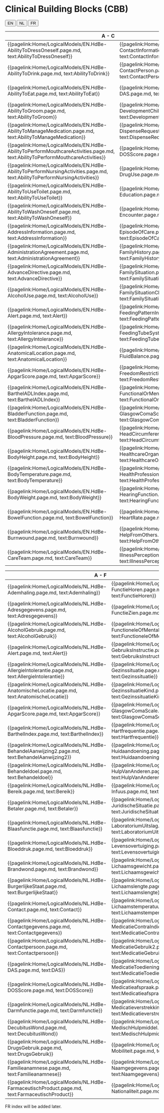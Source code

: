 # Clinical Building Blocks (CBB)  

<div>
  <div class="tab">
     <button class="tablinks active" onclick="openTab(event, 'EN')">EN</button>
     <button class="tablinks" onclick="openTab(event, 'NL')">NL</button>
     <button class="tablinks" onclick="openTab(event, 'FR')">FR</button>  
  </div>

  <div id="EN" class="tabcontent" style="display: block;border: none;padding-left: 0px;padding-right: 0px;">
     <table border="0" class="dataframe table">
  <thead>
    <tr style="text-align: right;">
      <th>A - C</th>
      <th>C - I</th>
      <th>I - P</th>
      <th>P - Z</th>
    </tr>
  </thead>
  <tbody>
    <tr>
      <td>{{pagelink:Home/LogicalModels/EN.HdBe-AbilityToDressOneself.page.md, text:AbilityToDressOneself}}</td>
      <td>{{pagelink:Home/LogicalModels/EN.HdBe-ContactInformation.page.md, text:ContactInformation}}</td>
      <td>{{pagelink:Home/LogicalModels/EN.HdBe-Infusion.page.md, text:Infusion}}</td>
      <td>{{pagelink:Home/LogicalModels/EN.HdBe-PharmaceuticalProduct.page.md, text:PharmaceuticalProduct}}</td>
    </tr>
    <tr>
      <td>{{pagelink:Home/LogicalModels/EN.HdBe-AbilityToDrink.page.md, text:AbilityToDrink}}</td>
      <td>{{pagelink:Home/LogicalModels/EN.HdBe-ContactPerson.page.md, text:ContactPerson}}</td>
      <td>{{pagelink:Home/LogicalModels/EN.HdBe-InstructionsForUse.page.md, text:InstructionsForUse}}</td>
      <td>{{pagelink:Home/LogicalModels/EN.HdBe-Pregnancy.page.md, text:Pregnancy}}</td>
    </tr>
    <tr>
      <td>{{pagelink:Home/LogicalModels/EN.HdBe-AbilityToEat.page.md, text:AbilityToEat}}</td>
      <td>{{pagelink:Home/LogicalModels/EN.HdBe-DAS.page.md, text:DAS}}</td>
      <td>{{pagelink:Home/LogicalModels/EN.HdBe-LaboratoryTestResult.page.md, text:LaboratoryTestResult}}</td>
      <td>{{pagelink:Home/LogicalModels/EN.HdBe-PressureUlcer.page.md, text:PressureUlcer}}</td>
    </tr>
    <tr>
      <td>{{pagelink:Home/LogicalModels/EN.HdBe-AbilityToGroom.page.md, text:AbilityToGroom}}</td>
      <td>{{pagelink:Home/LogicalModels/EN.HdBe-DevelopmentChild.page.md, text:DevelopmentChild}}</td>
      <td>{{pagelink:Home/LogicalModels/EN.HdBe-LanguageProficiency.page.md, text:LanguageProficiency}}</td>
      <td>{{pagelink:Home/LogicalModels/EN.HdBe-Problem.page.md, text:Problem}}</td>
    </tr>
    <tr>
      <td>{{pagelink:Home/LogicalModels/EN.HdBe-AbilityToManageMedication.page.md, text:AbilityToManageMedication}}</td>
      <td>{{pagelink:Home/LogicalModels/EN.HdBe-DispenseRequest.page.md, text:DispenseRequest}}</td>
      <td>{{pagelink:Home/LogicalModels/EN.HdBe-LegalSituation.page.md, text:LegalSituation}}</td>
      <td>{{pagelink:Home/LogicalModels/EN.HdBe-Procedure.page.md, text:Procedure}}</td>
    </tr>
    <tr>
      <td>{{pagelink:Home/LogicalModels/EN.HdBe-AbilityToPerformMouthcareActivities.page.md, text:AbilityToPerformMouthcareActivities}}</td>
      <td>{{pagelink:Home/LogicalModels/EN.HdBe-DOSScore.page.md, text:DOSScore}}</td>
      <td>{{pagelink:Home/LogicalModels/EN.HdBe-LifeStance.page.md, text:LifeStance}}</td>
      <td>{{pagelink:Home/LogicalModels/EN.HdBe-PulseRate.page.md, text:PulseRate}}</td>
    </tr>
    <tr>
      <td>{{pagelink:Home/LogicalModels/EN.HdBe-AbilityToPerformNursingActivities.page.md, text:AbilityToPerformNursingActivities}}</td>
      <td>{{pagelink:Home/LogicalModels/EN.HdBe-DrugUse.page.md, text:DrugUse}}</td>
      <td>{{pagelink:Home/LogicalModels/EN.HdBe-LivingSituation.page.md, text:LivingSituation}}</td>
      <td>{{pagelink:Home/LogicalModels/EN.HdBe-Range.page.md, text:Range}}</td>
    </tr>
    <tr>
      <td>{{pagelink:Home/LogicalModels/EN.HdBe-AbilityToUseToilet.page.md, text:AbilityToUseToilet}}</td>
      <td>{{pagelink:Home/LogicalModels/EN.HdBe-Education.page.md, text:Education}}</td>
      <td>{{pagelink:Home/LogicalModels/EN.HdBe-MaritalStatus.page.md, text:MaritalStatus}}</td>
      <td>{{pagelink:Home/LogicalModels/EN.HdBe-Refraction.page.md, text:Refraction}}</td>
    </tr>
    <tr>
      <td>{{pagelink:Home/LogicalModels/EN.HdBe-AbilityToWashOneself.page.md, text:AbilityToWashOneself}}</td>
      <td>{{pagelink:Home/LogicalModels/EN.HdBe-Encounter.page.md, text:Encounter}}</td>
      <td>{{pagelink:Home/LogicalModels/EN.HdBe-MedicalDevice.page.md, text:MedicalDevice}}</td>
      <td>{{pagelink:Home/LogicalModels/EN.HdBe-Respiration.page.md, text:Respiration}}</td>
    </tr>
    <tr>
      <td>{{pagelink:Home/LogicalModels/EN.HdBe-AddressInformation.page.md, text:AddressInformation}}</td>
      <td>{{pagelink:Home/LogicalModels/EN.HdBe-EpisodeOfCare.page.md, text:EpisodeOfCare}}</td>
      <td>{{pagelink:Home/LogicalModels/EN.HdBe-MedicationAdministration2.page.md, text:MedicationAdministration2}}</td>
      <td>{{pagelink:Home/LogicalModels/EN.HdBe-SkinDisorder.page.md, text:SkinDisorder}}</td>
    </tr>
    <tr>
      <td>{{pagelink:Home/LogicalModels/EN.HdBe-AdministrationAgreement.page.md, text:AdministrationAgreement}}</td>
      <td>{{pagelink:Home/LogicalModels/EN.HdBe-FamilyHistory.page.md, text:FamilyHistory}}</td>
      <td>{{pagelink:Home/LogicalModels/EN.HdBe-MedicationAgreement.page.md, text:MedicationAgreement}}</td>
      <td>{{pagelink:Home/LogicalModels/EN.HdBe-SmokingStatus.page.md, text:SmokingStatus}}</td>
    </tr>
    <tr>
      <td>{{pagelink:Home/LogicalModels/EN.HdBe-AdvanceDirective.page.md, text:AdvanceDirective}}</td>
      <td>{{pagelink:Home/LogicalModels/EN.HdBe-FamilySituation.page.md, text:FamilySituation}}</td>
      <td>{{pagelink:Home/LogicalModels/EN.HdBe-MedicationContraIndication.page.md, text:MedicationContraIndication}}</td>
      <td>{{pagelink:Home/LogicalModels/EN.HdBe-SNAQScore.page.md, text:SNAQScore}}</td>
    </tr>
    <tr>
      <td>{{pagelink:Home/LogicalModels/EN.HdBe-AlcoholUse.page.md, text:AlcoholUse}}</td>
      <td>{{pagelink:Home/LogicalModels/EN.HdBe-FamilySituationChild.page.md, text:FamilySituationChild}}</td>
      <td>{{pagelink:Home/LogicalModels/EN.HdBe-MedicationDispense.page.md, text:MedicationDispense}}</td>
      <td>{{pagelink:Home/LogicalModels/EN.HdBe-SOAPReport.page.md, text:SOAPReport}}</td>
    </tr>
    <tr>
      <td>{{pagelink:Home/LogicalModels/EN.HdBe-Alert.page.md, text:Alert}}</td>
      <td>{{pagelink:Home/LogicalModels/EN.HdBe-FeedingPatternInfant.page.md, text:FeedingPatternInfant}}</td>
      <td>{{pagelink:Home/LogicalModels/EN.HdBe-MedicationUse2.page.md, text:MedicationUse2}}</td>
      <td>{{pagelink:Home/LogicalModels/EN.HdBe-Stoma.page.md, text:Stoma}}</td>
    </tr>
    <tr>
      <td>{{pagelink:Home/LogicalModels/EN.HdBe-AllergyIntolerance.page.md, text:AllergyIntolerance}}</td>
      <td>{{pagelink:Home/LogicalModels/EN.HdBe-FeedingTubeSystem.page.md, text:FeedingTubeSystem}}</td>
      <td>{{pagelink:Home/LogicalModels/EN.HdBe-Mobility.page.md, text:Mobility}}</td>
      <td>{{pagelink:Home/LogicalModels/EN.HdBe-TextResult.page.md, text:TextResult}}</td>
    </tr>
    <tr>
      <td>{{pagelink:Home/LogicalModels/EN.HdBe-AnatomicalLocation.page.md, text:AnatomicalLocation}}</td>
      <td>{{pagelink:Home/LogicalModels/EN.HdBe-FluidBalance.page.md, text:FluidBalance}}</td>
      <td>{{pagelink:Home/LogicalModels/EN.HdBe-NameInformation.page.md, text:NameInformation}}</td>
      <td>{{pagelink:Home/LogicalModels/EN.HdBe-TimeInterval.page.md, text:TimeInterval}}</td>
    </tr>
    <tr>
      <td>{{pagelink:Home/LogicalModels/EN.HdBe-ApgarScore.page.md, text:ApgarScore}}</td>
      <td>{{pagelink:Home/LogicalModels/EN.HdBe-FreedomRestrictingIntervention.page.md, text:FreedomRestrictingIntervention}}</td>
      <td>{{pagelink:Home/LogicalModels/EN.HdBe-Nationality.page.md, text:Nationality}}</td>
      <td>{{pagelink:Home/LogicalModels/EN.HdBe-TNMTumorClassification.page.md, text:TNMTumorClassification}}</td>
    </tr>
    <tr>
      <td>{{pagelink:Home/LogicalModels/EN.HdBe-BarthelADLIndex.page.md, text:BarthelADLIndex}}</td>
      <td>{{pagelink:Home/LogicalModels/EN.HdBe-FunctionalOrMentalStatus.page.md, text:FunctionalOrMentalStatus}}</td>
      <td>{{pagelink:Home/LogicalModels/EN.HdBe-NursingIntervention.page.md, text:NursingIntervention}}</td>
      <td>{{pagelink:Home/LogicalModels/EN.HdBe-TreatmentDirective2.page.md, text:TreatmentDirective2}}</td>
    </tr>
    <tr>
      <td>{{pagelink:Home/LogicalModels/EN.HdBe-BladderFunction.page.md, text:BladderFunction}}</td>
      <td>{{pagelink:Home/LogicalModels/EN.HdBe-GlasgowComaScale.page.md, text:GlasgowComaScale}}</td>
      <td>{{pagelink:Home/LogicalModels/EN.HdBe-NutritionAdvice.page.md, text:NutritionAdvice}}</td>
      <td>{{pagelink:Home/LogicalModels/EN.HdBe-TreatmentObjective.page.md, text:TreatmentObjective}}</td>
    </tr>
    <tr>
      <td>{{pagelink:Home/LogicalModels/EN.HdBe-BloodPressure.page.md, text:BloodPressure}}</td>
      <td>{{pagelink:Home/LogicalModels/EN.HdBe-HeadCircumference.page.md, text:HeadCircumference}}</td>
      <td>{{pagelink:Home/LogicalModels/EN.HdBe-O2Saturation.page.md, text:O2Saturation}}</td>
      <td>{{pagelink:Home/LogicalModels/EN.HdBe-Vaccination.page.md, text:Vaccination}}</td>
    </tr>
    <tr>
      <td>{{pagelink:Home/LogicalModels/EN.HdBe-BodyHeight.page.md, text:BodyHeight}}</td>
      <td>{{pagelink:Home/LogicalModels/EN.HdBe-HealthcareOrganization.page.md, text:HealthcareOrganization}}</td>
      <td>{{pagelink:Home/LogicalModels/EN.HdBe-OutcomeOfCare.page.md, text:OutcomeOfCare}}</td>
      <td>{{pagelink:Home/LogicalModels/EN.HdBe-VisualAcuity.page.md, text:VisualAcuity}}</td>
    </tr>
    <tr>
      <td>{{pagelink:Home/LogicalModels/EN.HdBe-BodyTemperature.page.md, text:BodyTemperature}}</td>
      <td>{{pagelink:Home/LogicalModels/EN.HdBe-HealthProfessional.page.md, text:HealthProfessional}}</td>
      <td>{{pagelink:Home/LogicalModels/EN.HdBe-PainCharacteristics.page.md, text:PainCharacteristics}}</td>
      <td>{{pagelink:Home/LogicalModels/EN.HdBe-VisualFunction.page.md, text:VisualFunction}}</td>
    </tr>
    <tr>
      <td>{{pagelink:Home/LogicalModels/EN.HdBe-BodyWeight.page.md, text:BodyWeight}}</td>
      <td>{{pagelink:Home/LogicalModels/EN.HdBe-HearingFunction.page.md, text:HearingFunction}}</td>
      <td>{{pagelink:Home/LogicalModels/EN.HdBe-PainScore.page.md, text:PainScore}}</td>
      <td>{{pagelink:Home/LogicalModels/EN.HdBe-Wound.page.md, text:Wound}}</td>
    </tr>
    <tr>
      <td>{{pagelink:Home/LogicalModels/EN.HdBe-BowelFunction.page.md, text:BowelFunction}}</td>
      <td>{{pagelink:Home/LogicalModels/EN.HdBe-HeartRate.page.md, text:HeartRate}}</td>
      <td>{{pagelink:Home/LogicalModels/EN.HdBe-ParticipationInSociety.page.md, text:ParticipationInSociety}}</td>
      <td></td>
    </tr>
    <tr>
      <td>{{pagelink:Home/LogicalModels/EN.HdBe-Burnwound.page.md, text:Burnwound}}</td>
      <td>{{pagelink:Home/LogicalModels/EN.HdBe-HelpFromOthers.page.md, text:HelpFromOthers}}</td>
      <td>{{pagelink:Home/LogicalModels/EN.HdBe-Patient.page.md, text:Patient}}</td>
      <td></td>
    </tr>
    <tr>
      <td>{{pagelink:Home/LogicalModels/EN.HdBe-CareTeam.page.md, text:CareTeam}}</td>
      <td>{{pagelink:Home/LogicalModels/EN.HdBe-IllnessPerception.page.md, text:IllnessPerception}}</td>
      <td>{{pagelink:Home/LogicalModels/EN.HdBe-Payer.page.md, text:Payer}}</td>
      <td></td>
    </tr>
  </tbody>
</table>
  </div>

  <div id="NL" class="tabcontent" style="display: block;border: none;padding-left: 0px;padding-right: 0px;">
      <table border="0" class="dataframe table">
  <thead>
    <tr style="text-align: right;">
      <th>A - F</th>
      <th>F - N</th>
      <th>O - V</th>
      <th>V - Z</th>
    </tr>
  </thead>
  <tbody>
    <tr>
      <td>{{pagelink:Home/LogicalModels/NL.HdBe-Ademhaling.page.md, text:Ademhaling}}</td>
      <td>{{pagelink:Home/LogicalModels/NL.HdBe-FunctieHoren.page.md, text:FunctieHoren}}</td>
      <td>{{pagelink:Home/LogicalModels/NL.HdBe-O2Saturatie.page.md, text:O2Saturatie}}</td>
      <td>{{pagelink:Home/LogicalModels/NL.HdBe-VermogenTotToiletgang.page.md, text:VermogenTotToiletgang}}</td>
    </tr>
    <tr>
      <td>{{pagelink:Home/LogicalModels/NL.HdBe-Adresgegevens.page.md, text:Adresgegevens}}</td>
      <td>{{pagelink:Home/LogicalModels/NL.HdBe-FunctieZien.page.md, text:FunctieZien}}</td>
      <td>{{pagelink:Home/LogicalModels/NL.HdBe-OntwikkelingKind.page.md, text:OntwikkelingKind}}</td>
      <td>{{pagelink:Home/LogicalModels/NL.HdBe-VermogenTotUiterlijkeVerzorging.page.md, text:VermogenTotUiterlijkeVerzorging}}</td>
    </tr>
    <tr>
      <td>{{pagelink:Home/LogicalModels/NL.HdBe-AlcoholGebruik.page.md, text:AlcoholGebruik}}</td>
      <td>{{pagelink:Home/LogicalModels/NL.HdBe-FunctioneleOfMentaleStatus.page.md, text:FunctioneleOfMentaleStatus}}</td>
      <td>{{pagelink:Home/LogicalModels/NL.HdBe-Opleiding.page.md, text:Opleiding}}</td>
      <td>{{pagelink:Home/LogicalModels/NL.HdBe-VermogenTotVerpleegtechnischeHandelingen.page.md, text:VermogenTotVerpleegtechnischeHandelingen}}</td>
    </tr>
    <tr>
      <td>{{pagelink:Home/LogicalModels/NL.HdBe-Alert.page.md, text:Alert}}</td>
      <td>{{pagelink:Home/LogicalModels/NL.HdBe-GebruiksInstructie.page.md, text:GebruiksInstructie}}</td>
      <td>{{pagelink:Home/LogicalModels/NL.HdBe-ParticipatieInMaatschappij.page.md, text:ParticipatieInMaatschappij}}</td>
      <td>{{pagelink:Home/LogicalModels/NL.HdBe-VermogenTotZelfstandigMedicatiegebruik.page.md, text:VermogenTotZelfstandigMedicatiegebruik}}</td>
    </tr>
    <tr>
      <td>{{pagelink:Home/LogicalModels/NL.HdBe-AllergieIntolerantie.page.md, text:AllergieIntolerantie}}</td>
      <td>{{pagelink:Home/LogicalModels/NL.HdBe-Gezinssituatie.page.md, text:Gezinssituatie}}</td>
      <td>{{pagelink:Home/LogicalModels/NL.HdBe-Patient.page.md, text:Patient}}</td>
      <td>{{pagelink:Home/LogicalModels/NL.HdBe-VermogenTotZichKleden.page.md, text:VermogenTotZichKleden}}</td>
    </tr>
    <tr>
      <td>{{pagelink:Home/LogicalModels/NL.HdBe-AnatomischeLocatie.page.md, text:AnatomischeLocatie}}</td>
      <td>{{pagelink:Home/LogicalModels/NL.HdBe-GezinssituatieKind.page.md, text:GezinssituatieKind}}</td>
      <td>{{pagelink:Home/LogicalModels/NL.HdBe-Pijnkenmerken.page.md, text:Pijnkenmerken}}</td>
      <td>{{pagelink:Home/LogicalModels/NL.HdBe-VermogenTotZichWassen.page.md, text:VermogenTotZichWassen}}</td>
    </tr>
    <tr>
      <td>{{pagelink:Home/LogicalModels/NL.HdBe-ApgarScore.page.md, text:ApgarScore}}</td>
      <td>{{pagelink:Home/LogicalModels/NL.HdBe-GlasgowComaScale.page.md, text:GlasgowComaScale}}</td>
      <td>{{pagelink:Home/LogicalModels/NL.HdBe-Pijnscore.page.md, text:Pijnscore}}</td>
      <td>{{pagelink:Home/LogicalModels/NL.HdBe-VerpleegkundigeInterventie.page.md, text:VerpleegkundigeInterventie}}</td>
    </tr>
    <tr>
      <td>{{pagelink:Home/LogicalModels/NL.HdBe-BarthelIndex.page.md, text:BarthelIndex}}</td>
      <td>{{pagelink:Home/LogicalModels/NL.HdBe-Hartfrequentie.page.md, text:Hartfrequentie}}</td>
      <td>{{pagelink:Home/LogicalModels/NL.HdBe-Polsfrequentie.page.md, text:Polsfrequentie}}</td>
      <td>{{pagelink:Home/LogicalModels/NL.HdBe-Verrichting.page.md, text:Verrichting}}</td>
    </tr>
    <tr>
      <td>{{pagelink:Home/LogicalModels/NL.HdBe-BehandelAanwijzing2.page.md, text:BehandelAanwijzing2}}</td>
      <td>{{pagelink:Home/LogicalModels/NL.HdBe-Huidaandoening.page.md, text:Huidaandoening}}</td>
      <td>{{pagelink:Home/LogicalModels/NL.HdBe-Probleem.page.md, text:Probleem}}</td>
      <td>{{pagelink:Home/LogicalModels/NL.HdBe-Verstrekkingsverzoek.page.md, text:Verstrekkingsverzoek}}</td>
    </tr>
    <tr>
      <td>{{pagelink:Home/LogicalModels/NL.HdBe-Behandeldoel.page.md, text:Behandeldoel}}</td>
      <td>{{pagelink:Home/LogicalModels/NL.HdBe-HulpVanAnderen.page.md, text:HulpVanAnderen}}</td>
      <td>{{pagelink:Home/LogicalModels/NL.HdBe-Refractie.page.md, text:Refractie}}</td>
      <td>{{pagelink:Home/LogicalModels/NL.HdBe-Visus.page.md, text:Visus}}</td>
    </tr>
    <tr>
      <td>{{pagelink:Home/LogicalModels/NL.HdBe-Bereik.page.md, text:Bereik}}</td>
      <td>{{pagelink:Home/LogicalModels/NL.HdBe-Infuus.page.md, text:Infuus}}</td>
      <td>{{pagelink:Home/LogicalModels/NL.HdBe-SNAQScore.page.md, text:SNAQScore}}</td>
      <td>{{pagelink:Home/LogicalModels/NL.HdBe-Vochtbalans.page.md, text:Vochtbalans}}</td>
    </tr>
    <tr>
      <td>{{pagelink:Home/LogicalModels/NL.HdBe-Betaler.page.md, text:Betaler}}</td>
      <td>{{pagelink:Home/LogicalModels/NL.HdBe-JuridischeSituatie.page.md, text:JuridischeSituatie}}</td>
      <td>{{pagelink:Home/LogicalModels/NL.HdBe-SOEPVerslag.page.md, text:SOEPVerslag}}</td>
      <td>{{pagelink:Home/LogicalModels/NL.HdBe-Voedingsadvies.page.md, text:Voedingsadvies}}</td>
    </tr>
    <tr>
      <td>{{pagelink:Home/LogicalModels/NL.HdBe-Blaasfunctie.page.md, text:Blaasfunctie}}</td>
      <td>{{pagelink:Home/LogicalModels/NL.HdBe-LaboratoriumUitslag.page.md, text:LaboratoriumUitslag}}</td>
      <td>{{pagelink:Home/LogicalModels/NL.HdBe-Schedelomvang.page.md, text:Schedelomvang}}</td>
      <td>{{pagelink:Home/LogicalModels/NL.HdBe-VoedingspatroonZuigeling.page.md, text:VoedingspatroonZuigeling}}</td>
    </tr>
    <tr>
      <td>{{pagelink:Home/LogicalModels/NL.HdBe-Bloeddruk.page.md, text:Bloeddruk}}</td>
      <td>{{pagelink:Home/LogicalModels/NL.HdBe-Levensovertuiging.page.md, text:Levensovertuiging}}</td>
      <td>{{pagelink:Home/LogicalModels/NL.HdBe-SondeSysteem.page.md, text:SondeSysteem}}</td>
      <td>{{pagelink:Home/LogicalModels/NL.HdBe-VrijheidsbeperkendeInterventie.page.md, text:VrijheidsbeperkendeInterventie}}</td>
    </tr>
    <tr>
      <td>{{pagelink:Home/LogicalModels/NL.HdBe-Brandwond.page.md, text:Brandwond}}</td>
      <td>{{pagelink:Home/LogicalModels/NL.HdBe-Lichaamsgewicht.page.md, text:Lichaamsgewicht}}</td>
      <td>{{pagelink:Home/LogicalModels/NL.HdBe-Stoma.page.md, text:Stoma}}</td>
      <td>{{pagelink:Home/LogicalModels/NL.HdBe-Wilsverklaring.page.md, text:Wilsverklaring}}</td>
    </tr>
    <tr>
      <td>{{pagelink:Home/LogicalModels/NL.HdBe-BurgerlijkeStaat.page.md, text:BurgerlijkeStaat}}</td>
      <td>{{pagelink:Home/LogicalModels/NL.HdBe-Lichaamslengte.page.md, text:Lichaamslengte}}</td>
      <td>{{pagelink:Home/LogicalModels/NL.HdBe-TNMTumorClassificatie.page.md, text:TNMTumorClassificatie}}</td>
      <td>{{pagelink:Home/LogicalModels/NL.HdBe-Wond.page.md, text:Wond}}</td>
    </tr>
    <tr>
      <td>{{pagelink:Home/LogicalModels/NL.HdBe-Contact.page.md, text:Contact}}</td>
      <td>{{pagelink:Home/LogicalModels/NL.HdBe-Lichaamstemperatuur.page.md, text:Lichaamstemperatuur}}</td>
      <td>{{pagelink:Home/LogicalModels/NL.HdBe-Taalvaardigheid.page.md, text:Taalvaardigheid}}</td>
      <td>{{pagelink:Home/LogicalModels/NL.HdBe-Woonsituatie.page.md, text:Woonsituatie}}</td>
    </tr>
    <tr>
      <td>{{pagelink:Home/LogicalModels/NL.HdBe-Contactgegevens.page.md, text:Contactgegevens}}</td>
      <td>{{pagelink:Home/LogicalModels/NL.HdBe-MedicatieContraIndicatie.page.md, text:MedicatieContraIndicatie}}</td>
      <td>{{pagelink:Home/LogicalModels/NL.HdBe-TabakGebruik.page.md, text:TabakGebruik}}</td>
      <td>{{pagelink:Home/LogicalModels/NL.HdBe-Ziektebeleving.page.md, text:Ziektebeleving}}</td>
    </tr>
    <tr>
      <td>{{pagelink:Home/LogicalModels/NL.HdBe-Contactpersoon.page.md, text:Contactpersoon}}</td>
      <td>{{pagelink:Home/LogicalModels/NL.HdBe-MedicatieGebruik2.page.md, text:MedicatieGebruik2}}</td>
      <td>{{pagelink:Home/LogicalModels/NL.HdBe-TekstUitslag.page.md, text:TekstUitslag}}</td>
      <td>{{pagelink:Home/LogicalModels/NL.HdBe-ZorgEpisode.page.md, text:ZorgEpisode}}</td>
    </tr>
    <tr>
      <td>{{pagelink:Home/LogicalModels/NL.HdBe-DAS.page.md, text:DAS}}</td>
      <td>{{pagelink:Home/LogicalModels/NL.HdBe-MedicatieToediening2.page.md, text:MedicatieToediening2}}</td>
      <td>{{pagelink:Home/LogicalModels/NL.HdBe-TijdsInterval.page.md, text:TijdsInterval}}</td>
      <td>{{pagelink:Home/LogicalModels/NL.HdBe-ZorgTeam.page.md, text:ZorgTeam}}</td>
    </tr>
    <tr>
      <td>{{pagelink:Home/LogicalModels/NL.HdBe-DOSScore.page.md, text:DOSScore}}</td>
      <td>{{pagelink:Home/LogicalModels/NL.HdBe-Medicatieafspraak.page.md, text:Medicatieafspraak}}</td>
      <td>{{pagelink:Home/LogicalModels/NL.HdBe-Toedieningsafspraak.page.md, text:Toedieningsafspraak}}</td>
      <td>{{pagelink:Home/LogicalModels/NL.HdBe-Zorgaanbieder.page.md, text:Zorgaanbieder}}</td>
    </tr>
    <tr>
      <td>{{pagelink:Home/LogicalModels/NL.HdBe-Darmfunctie.page.md, text:Darmfunctie}}</td>
      <td>{{pagelink:Home/LogicalModels/NL.HdBe-Medicatieverstrekking.page.md, text:Medicatieverstrekking}}</td>
      <td>{{pagelink:Home/LogicalModels/NL.HdBe-UitkomstVanZorg.page.md, text:UitkomstVanZorg}}</td>
      <td>{{pagelink:Home/LogicalModels/NL.HdBe-Zorgverlener.page.md, text:Zorgverlener}}</td>
    </tr>
    <tr>
      <td>{{pagelink:Home/LogicalModels/NL.HdBe-DecubitusWond.page.md, text:DecubitusWond}}</td>
      <td>{{pagelink:Home/LogicalModels/NL.HdBe-MedischHulpmiddel.page.md, text:MedischHulpmiddel}}</td>
      <td>{{pagelink:Home/LogicalModels/NL.HdBe-Vaccinatie.page.md, text:Vaccinatie}}</td>
      <td>{{pagelink:Home/LogicalModels/NL.HdBe-Zwangerschap.page.md, text:Zwangerschap}}</td>
    </tr>
    <tr>
      <td>{{pagelink:Home/LogicalModels/NL.HdBe-DrugsGebruik.page.md, text:DrugsGebruik}}</td>
      <td>{{pagelink:Home/LogicalModels/NL.HdBe-Mobiliteit.page.md, text:Mobiliteit}}</td>
      <td>{{pagelink:Home/LogicalModels/NL.HdBe-VermogenTotDrinken.page.md, text:VermogenTotDrinken}}</td>
      <td></td>
    </tr>
    <tr>
      <td>{{pagelink:Home/LogicalModels/NL.HdBe-Familieanamnese.page.md, text:Familieanamnese}}</td>
      <td>{{pagelink:Home/LogicalModels/NL.HdBe-Naamgegevens.page.md, text:Naamgegevens}}</td>
      <td>{{pagelink:Home/LogicalModels/NL.HdBe-VermogenTotEten.page.md, text:VermogenTotEten}}</td>
      <td></td>
    </tr>
    <tr>
      <td>{{pagelink:Home/LogicalModels/NL.HdBe-FarmaceutischProduct.page.md, text:FarmaceutischProduct}}</td>
      <td>{{pagelink:Home/LogicalModels/NL.HdBe-Nationaliteit.page.md, text:Nationaliteit}}</td>
      <td>{{pagelink:Home/LogicalModels/NL.HdBe-VermogenTotMondverzorging.page.md, text:VermogenTotMondverzorging}}</td>
      <td></td>
    </tr>
  </tbody>
</table>
  </div>

   <div id="FR" class="tabcontent" style="display: block;border: none;padding-left: 0px;padding-right: 0px;">
      FR index will be added later.
  </div>
</div>